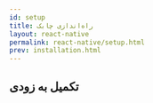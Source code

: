```yaml
---
id: setup
title: راه‌اندازی چابک
layout: react-native
permalink: react-native/setup.html
prev: installation.html
---
```


## تکمیل به زودی

